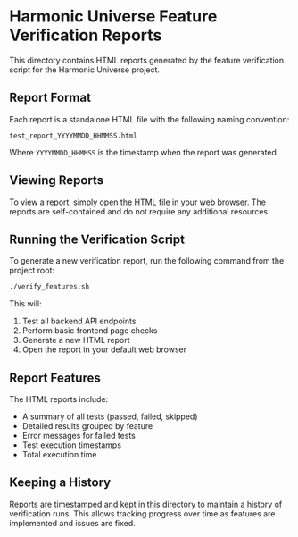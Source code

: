 # Harmonic Universe Feature Verification Reports

This directory contains HTML reports generated by the feature verification script for the Harmonic Universe project.

## Report Format

Each report is a standalone HTML file with the following naming convention:

```
test_report_YYYYMMDD_HHMMSS.html
```

Where `YYYYMMDD_HHMMSS` is the timestamp when the report was generated.

## Viewing Reports

To view a report, simply open the HTML file in your web browser. The reports are self-contained and do not require any additional resources.

## Running the Verification Script

To generate a new verification report, run the following command from the project root:

```bash
./verify_features.sh
```

This will:

1. Test all backend API endpoints
2. Perform basic frontend page checks
3. Generate a new HTML report
4. Open the report in your default web browser

## Report Features

The HTML reports include:

- A summary of all tests (passed, failed, skipped)
- Detailed results grouped by feature
- Error messages for failed tests
- Test execution timestamps
- Total execution time

## Keeping a History

Reports are timestamped and kept in this directory to maintain a history of verification runs. This allows tracking progress over time as features are implemented and issues are fixed.
